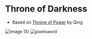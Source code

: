 # Throne of Darkness
- Based on [Throne of Power](https://github.com/ConkerMobile/Throne-of-Power) by Qing

![image (5)](https://user-images.githubusercontent.com/66195939/112737046-bc86c980-8f14-11eb-851d-6241a1379215.png)
![pixelsword](https://user-images.githubusercontent.com/66195939/112736573-efc75980-8f10-11eb-929a-27c7534ec354.png)
